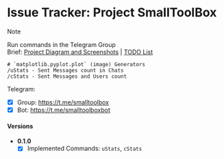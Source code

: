 # Issue Tracker: Project SmallToolBox

> [!NOTE]
> Run commands in the Telegram Group\
> Brief: [Project Diagram and Screenshots](./SCREENSHOTS.md) | [TODO List](./TODO.md)

```
# `matplotlib.pyplot.plot` (image) Generators
/uStats - Sent Messages count in Chats
/cStats - Sent Messages and Users count
```

Telegram:
  - [x] Group: https://t.me/smalltoolbox
  - [x] Bot: https://t.me/smalltoolboxbot

#### Versions
- **0.1.0**
  - [x] Implemented Commands: `uStats`, `cStats`
